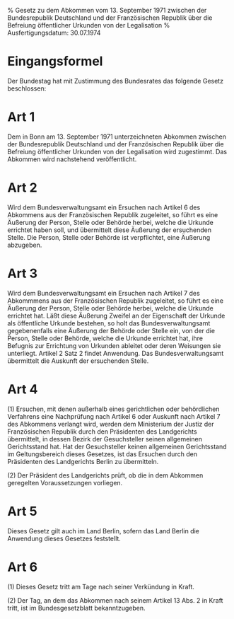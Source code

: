 % Gesetz zu dem Abkommen vom 13. September 1971 zwischen der Bundesrepublik Deutschland und der Französischen Republik über die Befreiung öffentlicher Urkunden von der Legalisation
% Ausfertigungsdatum: 30.07.1974
 
# Eingangsformel

Der Bundestag hat mit Zustimmung des Bundesrates das folgende Gesetz beschlossen:

# Art 1

Dem in Bonn am 13. September 1971 unterzeichneten Abkommen zwischen der Bundesrepublik Deutschland und der Französischen Republik über die Befreiung öffentlicher Urkunden von der Legalisation wird zugestimmt. Das Abkommen wird nachstehend veröffentlicht.

# Art 2

Wird dem Bundesverwaltungsamt ein Ersuchen nach Artikel 6 des Abkommens aus der Französischen Republik zugeleitet, so führt es eine Äußerung der Person, Stelle oder Behörde herbei, welche die Urkunde errichtet haben soll, und übermittelt diese Äußerung der ersuchenden Stelle. Die Person, Stelle oder Behörde ist verpflichtet, eine Äußerung abzugeben.

# Art 3

Wird dem Bundesverwaltungsamt ein Ersuchen nach Artikel 7 des Abkommmens aus der Französischen Republik zugeleitet, so führt es eine Äußerung der Person, Stelle oder Behörde herbei, welche die Urkunde errichtet hat. Läßt diese Äußerung Zweifel an der Eigenschaft der Urkunde als öffentliche Urkunde bestehen, so holt das Bundesverwaltungsamt gegebenenfalls eine Äußerung der Behörde oder Stelle ein, von der die Person, Stelle oder Behörde, welche die Urkunde errichtet hat, ihre Befugnis zur Errichtung von Urkunden ableitet oder deren Weisungen sie unterliegt. Artikel 2 Satz 2 findet Anwendung. Das Bundesverwaltungsamt übermittelt die Auskunft der ersuchenden Stelle.

# Art 4

(1) Ersuchen, mit denen außerhalb eines gerichtlichen oder behördlichen Verfahrens eine Nachprüfung nach Artikel 6 oder Auskunft nach Artikel 7 des Abkommens verlangt wird, werden dem Ministerium der Justiz der Französischen Republik durch den Präsidenten des Landgerichts übermittelt, in dessen Bezirk der Gesuchsteller seinen allgemeinen Gerichtsstand hat. Hat der Gesuchsteller keinen allgemeinen Gerichtsstand im Geltungsbereich dieses Gesetzes, ist das Ersuchen durch den Präsidenten des Landgerichts Berlin zu übermitteln.

(2) Der Präsident des Landgerichts prüft, ob die in dem Abkommen geregelten Voraussetzungen vorliegen.

# Art 5

Dieses Gesetz gilt auch im Land Berlin, sofern das Land Berlin die Anwendung dieses Gesetzes feststellt.

# Art 6

(1) Dieses Gesetz tritt am Tage nach seiner Verkündung in Kraft.

(2) Der Tag, an dem das Abkommen nach seinem Artikel 13 Abs. 2 in Kraft tritt, ist im Bundesgesetzblatt bekanntzugeben.
